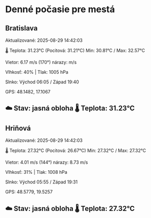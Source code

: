 ﻿# Denné počasie pre mestá

## Bratislava
Aktualizované: 2025-08-29 14:42:03

🌡️ Teplota: 31.23°C 
(Pocitová: 31.21°C)
Min: 30.81°C / Max: 32.57°C

Vietor: 6.17 m/s    (170°) 
nárazy:  m/s

Vlhkosť: 40% | Tlak: 1005 hPa

Slnko: Východ 06:05 / Západ 19:40

GPS: 48.1482, 17.1067

☁️ Stav: jasná obloha        🌡️ Teplota: 31.23°C
---

## Hriňová
Aktualizované: 2025-08-29 14:42:03

🌡️ Teplota: 27.32°C 
(Pocitová: 26.67°C)
Min: 27.32°C / Max: 27.32°C

Vietor: 4.01 m/s (144°)
nárazy: 8.73 m/s

Vlhkosť: 31% | Tlak: 1008 hPa

Slnko: Východ 05:55 / Západ 19:31

GPS: 48.5779, 19.5257

☁️ Stav: jasná obloha        🌡️ Teplota: 27.32°C
---
